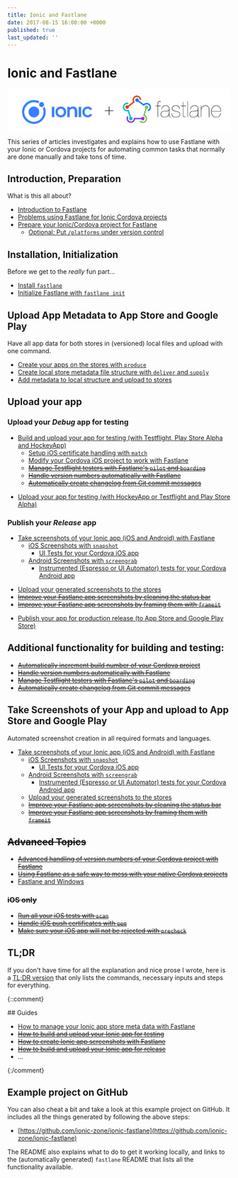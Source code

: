 ```yaml
---
title: Ionic and Fastlane
date: 2017-08-15 16:00:00 +0000
published: true
last_updated: ''
---
```

# Ionic and Fastlane

![Ionic + Fastlane](fastlane/images/ionic_fastlane.png)

This series of articles investigates and explains how to use Fastlane with your Ionic or Cordova projects for automating common tasks that normally are done manually and take tons of time.

## Introduction, Preparation

What is this all about?

- [Introduction to Fastlane](fastlane/introduction-to-fastlane.md)
- [Problems using Fastlane for Ionic Cordova projects](fastlane/problems-with-using-fastlane-for-ionic.md)
- [Prepare your Ionic/Cordova project for Fastlane](fastlane/prepare-your-ionic-project-for-fastlane.md)
  - [Optional: Put `/platforms` under version control](fastlane/put-platforms-under-version-control.md)

## Installation, Initialization

Before we get to the _really_ fun part...

- [Install `fastlane`](fastlane/install-fastlane.md)
- [Initialize Fastlane with `fastlane init`](fastlane/initialize-fastlane-for-your-cordova-ios-and-android-apps.md)

## Upload App Metadata to App Store and Google Play

Have all app data for both stores in (versioned) local files and upload with one command.

- [Create your apps on the stores with `produce`](fastlane/create-your-remote-app-with-fastlane.md)
- [Create local store metadata file structure with `deliver` and `supply`](fastlane/create-local-file-structure.md)
- [Add metadata to local structure and upload to stores](fastlane/add-metadata-and-upload.md)

<div id="future-content">

## Upload your app

### Upload your _Debug_ app for testing

- [Build and upload your app for testing (with Testflight, Play Store Alpha and HockeyApp)](fastlane/build-and-upload-for-testing)
   * [Setup iOS certificate handling with `match`](fastlane/setup-ios-certificate-handling)
   * [Modify your Cordova iOS project to work with Fastlane](fastlane/modify-cordova-ios-project-for-fastlane)
   * ~~[Manage Testflight testers with Fastlane's `pilot` and `boarding`](fastlane/manage-testflight-testers-with-fastlane)~~
   * ~~[Handle version numbers automatically with Fastlane](fastlane/handle-version-numbers-automatically-with-fastlane)~~
   * ~~[Automatically create changelog from Git commit messages](fastlane/automatically-create-changelogs-from-git-commit-messages)~~
</div>

- [Upload your app for testing (with HockeyApp or Testflight and Play Store Alpha)](fastlane/upload-for-testing.md)

### Publish your _Release_ app

- [Take screenshots of your Ionic app (iOS and Android) with Fastlane](fastlane/take-screenshots-of-your-cordova-app-with-fastlane)
  - [iOS Screenshots with `snapshot`](fastlane/screenshots/cordova-ios-screenshots-with-snapshot)
    - [UI Tests for your Cordova iOS app](fastlane/uitest-for-cordova-apps)
  - [Android Screenshots with `screengrab`](fastlane/screenshots/cordova-android-screenshots-with-screengrab)
    - [Instrumented (Espresso or UI Automator) tests for your Cordova Android app](fastlane/instrumented-espresso-or-ui-automator-tests-for-android-cordova-apps)

<div id="future-content">

   * [Upload your generated screenshots to the stores](fastlane/upload-generated-screenshots)
   * ~~[Improve your Fastlane app screenshots by cleaning the status bar](fastlane/improve-generated-screenshots-by-cleaning-status-bar)~~
   * ~~[Improve your Fastlane app screenshots by framing them with `frameit`](fastlane/improve-screenshots-by-framing-them)~~

- [Publish your app for production release (to App Store and Google Play Store)](fastlane/publish-your-app.md)

## Additional functionality for building and testing:

- ~~[Automatically increment build number of your Cordova project](fastlane/increment-build-number.md)~~
- ~~[Handle version numbers automatically with Fastlane](fastlane/handle-version-numbers-automatically-with-fastlane.md)~~
- ~~[Manage Testflight testers with Fastlane's `pilot` and `boarding`](fastlane/manage-testflight-testers-with-fastlane.md)~~
- ~~[Automatically create changelog from Git commit messages](fastlane/automatically-create-changelogs-from-git-commit-messages.md)~~

## Take Screenshots of your App and upload to App Store and Google Play

Automated screenshot creation in all required formats and languages.

- [Take screenshots of your Ionic app (iOS and Android) with Fastlane](fastlane/take-screenshots-of-your-ionic-app-ios-ad-android-with-fastlane.md)
  - [iOS Screenshots with `snapshot`](fastlane/ios-screenshots-with-snapshot.md)
    - [UI Tests for your Cordova iOS app](fastlane/uitest-for-cordova-apps.md)
  - [Android Screenshots with `screengrab`](fastlane/android-screenshots-with-screengrab.md)
    - [Instrumented (Espresso or UI Automator) tests for your Cordova Android app](fastlane/instrumented-espresso-or-ui-automator-tests-for-android-cordova-apps.md)
  - [Upload your generated screenshots to the stores](fastlane/upload-generated-screenshots.md)
  - ~~[Improve your Fastlane app screenshots by cleaning the status bar](fastlane/improve-generated-screenshots-by-cleaning-status-bar.md)~~
  - ~~[Improve your Fastlane app screenshots by framing them with `frameit`](fastlane/improve-screenshots-by-framing-them.md)~~

## ~~Advanced Topics~~

- ~~[Advanced handling of version numbers of your Cordova project with Fastlane](fastlane/advanced-handling-of-version-numbers-with-fastlane.md)~~
- ~~[Using Fastlane as a safe way to mess with your native Cordova projects](fastlane/mess-with-your-native-cordova-projects-with-fastlane.md)~~
- [Fastlane and Windows](fastlane/fastlane-and-windows.md)

### ~~iOS only~~

- ~~[Run all your iOS tests with `scan`](fastlane/run-all-your-tests-with-scan.md)~~
- ~~[Handle iOS push certificates with `pem`](fastlane/handle-ios-push-certificates-with-fastlane.md)~~
- ~~[Make sure your iOS app will not be rejected with `precheck`](fastlane/check-your-ios-metadata-with-precheck.md)~~

</div>

## TL;DR

If you don't have time for all the explanation and nice prose I wrote, here is a [TL;DR version](fastlane/TLDR.md) that only lists the commands, necessary inputs and steps for everything.

{::comment}
<div id="future-content">
## Guides

- [How to manage your Ionic app store meta data with Fastlane](TODO)
- ~~[How to build and upload your Ionic app for testing](TODO)~~
- ~~[How to create Ionic app screenshots with Fastlane](TODO)~~
- ~~[How to build and upload your Ionic app for release](TODO)~~
- ...

</div>
{:/comment}

## Example project on GitHub

You can also cheat a bit and take a look at this example project on GitHub. It includes all the things generated by following the above steps:

- [https://github.com/ionic-zone/ionic-fastlane](https://github.com/ionic-zone/ionic-fastlane)

The README also explains what to do to get it working locally, and links to the (automatically generated) `fastlane` README that lists all the functionality available.
